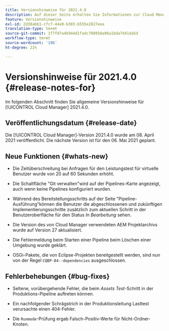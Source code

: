 ```yaml
---
title: Versionshinweise für 2021.4.0
description: Auf dieser Seite erhalten Sie Informationen zur Cloud Manager-Version 2021.4.0.
feature: Versionshinweise
exl-id: 2d38abb1-cfc7-44a9-b303-b555e2827eea
translation-type: tm+mt
source-git-commit: 1f7f87a4b944d1fadc708958a96a1bda7d41da5d
workflow-type: tm+mt
source-wordcount: '196'
ht-degree: 22%

---
```


# Versionshinweise für 2021.4.0 {#release-notes-for}

Im folgenden Abschnitt finden Sie allgemeine Versionshinweise für [!UICONTROL Cloud Manager] 2021.4.0.

## Veröffentlichungsdatum {#release-date}

Die [!UICONTROL Cloud Manager]-Version 2021.4.0 wurde am 08. April 2021 veröffentlicht.
Die nächste Version ist für den 06. Mai 2021 geplant.

## Neue Funktionen {#whats-new}

* Die Zeitüberschreitung bei Anfragen für den Leistungstest für virtuelle Benutzer wurde von 20 auf 60 Sekunden erhöht.

* Die Schaltfläche &quot;Git verwalten&quot;wird auf der Pipelines-Karte angezeigt, auch wenn keine Pipelines konfiguriert wurden.

* Während des Bereitstellungsschritts auf der Seite &quot;Pipeline-Ausführung&quot;können die Benutzer die abgeschlossenen und zukünftigen Implementierungsschritte zusätzlich zum aktuellen Schritt in der Benutzeroberfläche für den Status *In Bearbeitung* sehen.

* Die Version des von Cloud Manager verwendeten AEM Projektarchivs wurde auf Version 27 aktualisiert.

* Die Fehlermeldung beim Starten einer Pipeline beim Löschen einer Umgebung wurde geklärt.

* OSGi-Pakete, die von Eclipse-Projekten bereitgestellt werden, sind nun von der Regel `CQBP-84--dependencies` ausgeschlossen.

## Fehlerbehebungen {#bug-fixes}

* Seltene, vorübergehende Fehler, die beim *Assets Test*-Schritt in der Produktions-Pipeline auftreten können.

* Ein nachfolgender Schrägstrich in der Produktionsleitung Lasttest verursachte einen 404-Fehler.

* Die `Runmode`-Prüfung ergab Falsch-Positiv-Werte für Nicht-Ordner-Knoten.